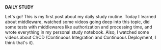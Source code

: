**DAILY STUDY**

Let's go! This is my first post about my daily study routine. Today I learned about middleware, watched some videos going deep into this topic,
did some tests with middlewares like authorization and processing time, and wrote everything in my personal study notebook.
Also, I watched some videos about CI/CD (Continuous Integration and Continuous Deployment, I think that's it).

